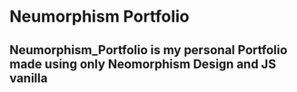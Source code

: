 # Neumorphism Portfolio
## Neumorphism_Portfolio is my personal Portfolio made using only Neomorphism Design and JS vanilla

